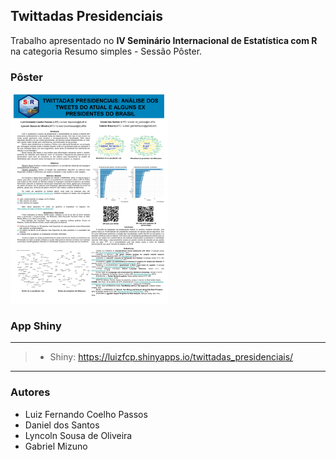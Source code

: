 ## Twittadas Presidenciais

Trabalho apresentado no **IV Seminário Internacional de Estatística com R** na categoria Resumo simples - Sessão Pôster.

### Pôster

<a href="http://rpubs.com/luizfcp/twittadas_presidenciais">
<img src="man/figures/poster.jpg" width="50%" height="50%"/>
</a>

### App Shiny
---

>- Shiny: https://luizfcp.shinyapps.io/twittadas_presidenciais/

---

### Autores

* Luiz Fernando Coelho Passos
* Daniel dos Santos
* Lyncoln Sousa de Oliveira
* Gabriel Mizuno
